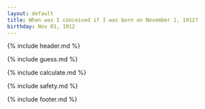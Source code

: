 ```yaml
---
layout: default
title: When was I conceived if I was born on November 1, 1912?
birthday: Nov 01, 1912
---
```


{% include header.md %}

{% include guess.md %}

{% include calculate.md %}

{% include safety.md %}

{% include footer.md %}



